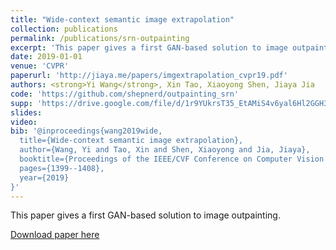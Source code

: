 ```yaml
---
title: "Wide-context semantic image extrapolation"
collection: publications
permalink: /publications/srn-outpainting
excerpt: 'This paper gives a first GAN-based solution to image outpainting.'
date: 2019-01-01
venue: 'CVPR'
paperurl: 'http://jiaya.me/papers/imgextrapolation_cvpr19.pdf'
authors: <strong>Yi Wang</strong>, Xin Tao, Xiaoyong Shen, Jiaya Jia
code: 'https://github.com/shepnerd/outpainting_srn'
supp: 'https://drive.google.com/file/d/1r9YUkrsT35_EtAMiS4v6yal6Hl2GGH3o/view?usp=sharing'
slides:
video:
bib: '@inproceedings{wang2019wide,
  title={Wide-context semantic image extrapolation},
  author={Wang, Yi and Tao, Xin and Shen, Xiaoyong and Jia, Jiaya},
  booktitle={Proceedings of the IEEE/CVF Conference on Computer Vision and Pattern Recognition},
  pages={1399--1408},
  year={2019}
}'
---
```

This paper gives a first GAN-based solution to image outpainting.

[Download paper here](http://jiaya.me/papers/imgextrapolation_cvpr19.pdf)